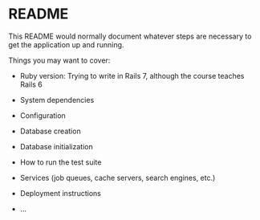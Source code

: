 # README

This README would normally document whatever steps are necessary to get the
application up and running.

Things you may want to cover:

* Ruby version: Trying to write in Rails 7, although the course teaches Rails 6

* System dependencies

* Configuration

* Database creation

* Database initialization

* How to run the test suite

* Services (job queues, cache servers, search engines, etc.)

* Deployment instructions

* ...
